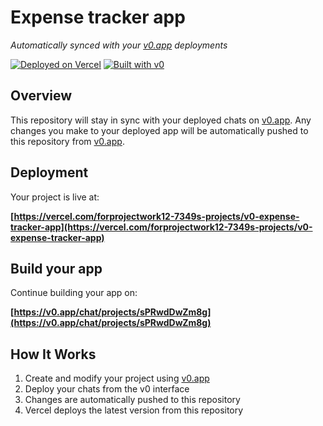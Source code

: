 # Expense tracker app

*Automatically synced with your [v0.app](https://v0.app) deployments*

[![Deployed on Vercel](https://img.shields.io/badge/Deployed%20on-Vercel-black?style=for-the-badge&logo=vercel)](https://vercel.com/forprojectwork12-7349s-projects/v0-expense-tracker-app)
[![Built with v0](https://img.shields.io/badge/Built%20with-v0.app-black?style=for-the-badge)](https://v0.app/chat/projects/sPRwdDwZm8g)

## Overview

This repository will stay in sync with your deployed chats on [v0.app](https://v0.app).
Any changes you make to your deployed app will be automatically pushed to this repository from [v0.app](https://v0.app).

## Deployment

Your project is live at:

**[https://vercel.com/forprojectwork12-7349s-projects/v0-expense-tracker-app](https://vercel.com/forprojectwork12-7349s-projects/v0-expense-tracker-app)**

## Build your app

Continue building your app on:

**[https://v0.app/chat/projects/sPRwdDwZm8g](https://v0.app/chat/projects/sPRwdDwZm8g)**

## How It Works

1. Create and modify your project using [v0.app](https://v0.app)
2. Deploy your chats from the v0 interface
3. Changes are automatically pushed to this repository
4. Vercel deploys the latest version from this repository